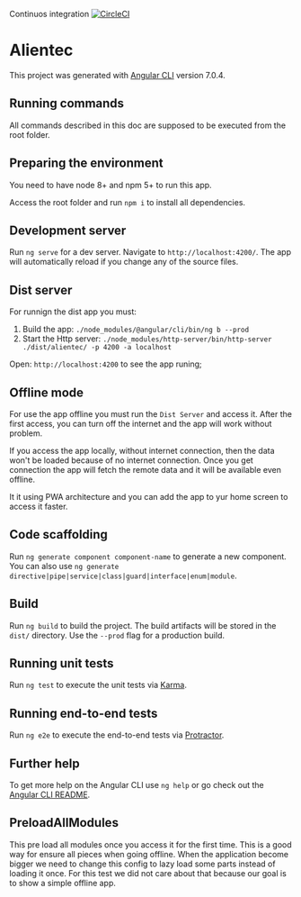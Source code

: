 Continuos integration [![CircleCI](https://circleci.com/gh/vinagreti/alientec.svg?style=svg)](https://circleci.com/gh/vinagreti/alientec)

# Alientec

This project was generated with [Angular CLI](https://github.com/angular/angular-cli) version 7.0.4.

## Running commands

All commands described in this doc are supposed to be executed from the root folder.

## Preparing the environment

You need to have node 8+ and npm 5+ to run this app.

Access the root folder and run `npm i` to install all dependencies.

## Development server

Run `ng serve` for a dev server. Navigate to `http://localhost:4200/`. The app will automatically reload if you change any of the source files.

## Dist server

For runnign the dist app you must:

1. Build the app: `./node_modules/@angular/cli/bin/ng b --prod`
2. Start the Http server: `./node_modules/http-server/bin/http-server ./dist/alientec/ -p 4200 -a localhost`

Open: `http://localhost:4200` to see the app runing;

## Offline mode

For use the app offline you must run the `Dist Server` and access it. After the first access, you can turn off the internet and the app will work without problem.

If you access the app locally, without internet connection, then the data won't be loaded because of no internet connection. Once you get connection the app will fetch the remote data and it will be available even offline.

It it using PWA architecture and you can add the app to yur home screen to access it faster.

## Code scaffolding

Run `ng generate component component-name` to generate a new component. You can also use `ng generate directive|pipe|service|class|guard|interface|enum|module`.

## Build

Run `ng build` to build the project. The build artifacts will be stored in the `dist/` directory. Use the `--prod` flag for a production build.

## Running unit tests

Run `ng test` to execute the unit tests via [Karma](https://karma-runner.github.io).

## Running end-to-end tests

Run `ng e2e` to execute the end-to-end tests via [Protractor](http://www.protractortest.org/).

## Further help

To get more help on the Angular CLI use `ng help` or go check out the [Angular CLI README](https://github.com/angular/angular-cli/blob/master/README.md).

## PreloadAllModules

This pre load all modules once you access it for the first time. This is a good way for ensure all pieces when going offline.
When the application become bigger we need to change this config to lazy load some parts instead of loading it once.
For this test we did not care about that because our goal is to show a simple offline app.
